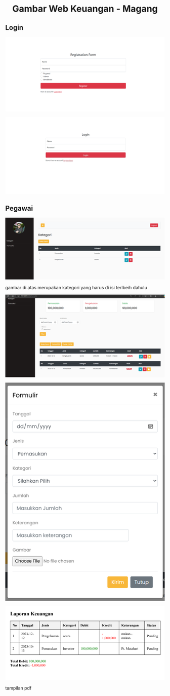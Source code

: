 <p><h1 align="center">Gambar Web Keuangan - Magang</h1></p>

## Login
![alt text](https://github.com/NelsonRumpa/keuangan/blob/main/screenshot/Screenshot%202025-04-13%20173736.png?raw=true)

![alt text](https://github.com/NelsonRumpa/keuangan/blob/main/screenshot/Screenshot_13-4-2025_173616_127.0.0.1.jpeg?raw=true)

## Pegawai
![alt text](https://github.com/NelsonRumpa/keuangan/blob/main/screenshot/Screenshot%202025-04-13%20183840.png?raw=true)
<p>gambar di atas merupakan kategori yang harus di isi terlbeih dahulu</p>

![alt text](https://github.com/NelsonRumpa/keuangan/blob/main/screenshot/Screenshot%202025-04-13%20183815.png?raw=true)

![alt text](https://github.com/NelsonRumpa/keuangan/blob/main/screenshot/Screenshot%202025-04-13%20183926.png?raw=true)

![alt text](https://github.com/NelsonRumpa/keuangan/blob/main/screenshot/Screenshot%202025-04-13%20184041.png?raw=true)
<p>tampilan pdf</p>
